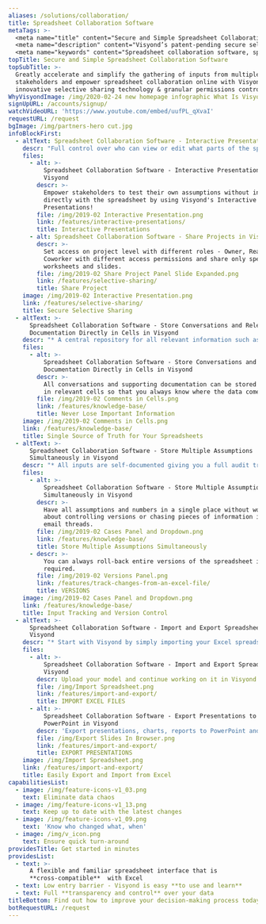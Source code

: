 ```yaml
---
aliases: /solutions/collaboration/
title: Spreadsheet Collaboration Software
metaTags: >-
  <meta name="title" content="Secure and Simple Spreadsheet Collaboration Online">
  <meta name="description" content="Visyond’s patent-pending secure selective sharing & spreadsheet collaboration online software for teams to streamline and track spreadsheet data.">
  <meta name="keywords" content="Spreadsheet collaboration software, spreadsheet collaboration online">
topTitle: Secure and Simple Spreadsheet Collaboration Software
topSubTitle: >-
  Greatly accelerate and simplify the gathering of inputs from multiple
  stakeholders and empower spreadsheet collaboration online with Visyond’s
  innovative selective sharing technology & granular permissions control.
WhyVisyondImage: /img/2020-02-24 new homepage infographic What Is Visyond.png
signUpURL: /accounts/signup/
watchVideoURL: 'https://www.youtube.com/embed/uufPL_qXvaI'
requestURL: /request
bgImage: /img/partners-hero cut.jpg
infoBlockFirst:
  - altText: Spreadsheet Collaboration Software - Interactive Presentations in Visyond
    descr: "Full control over who can view or edit what parts of the spreadsheets: \r\n\r\n* Manage spreadsheet permissions down to individual cell level \r\n* Allow stakeholders only to interact with selected reports and presentations\r\n* Present with [interactive slides](/features/interactive-presentations/) empowering stakeholders to test assumptions without breaking any formulas\r\n"
    files:
      - alt: >-
          Spreadsheet Collaboration Software - Interactive Presentations in
          Visyond
        descr: >-
          Empower stakeholders to test their own assumptions without interacting
          directly with the spreadsheet by using Visyond's Interactive
          Presentations!
        file: /img/2019-02 Interactive Presentation.png
        link: /features/interactive-presentations/
        title: Interactive Presentations
      - alt: Spreadsheet Collaboration Software - Share Projects in Visyond
        descr: >-
          Set access on project level with different roles - Owner, Reader,
          Coworker with different access permissions and share only specific
          worksheets and slides.
        file: /img/2019-02 Share Project Panel Slide Expanded.png
        link: /features/selective-sharing/
        title: Share Project
    image: /img/2019-02 Interactive Presentation.png
    link: /features/selective-sharing/
    title: Secure Selective Sharing
  - altText: >-
      Spreadsheet Collaboration Software - Store Conversations and Relevant
      Documentation Directly in Cells in Visyond
    descr: "* A central repository for all relevant information such as supporting files, discussions, comments and approval status\r\n* One unified spreadsheet - no need to worry about juggling multiple versions of the spreadsheet while tracking inputs from multiple stakeholders\r\n* Solve data chaos and establish a single source of truth with Visyond’s intuitive scenario management interface\r\n"
    files:
      - alt: >-
          Spreadsheet Collaboration Software - Store Conversations and Relevant
          Documentation Directly in Cells in Visyond
        descr: >-
          All conversations and supporting documentation can be stored directly
          in relevant cells so that you always know where the data comes from.
        file: /img/2019-02 Comments in Cells.png
        link: /features/knowledge-base/
        title: Never Lose Important Information
    image: /img/2019-02 Comments in Cells.png
    link: /features/knowledge-base/
    title: Single Source of Truth for Your Spreadsheets
  - altText: >-
      Spreadsheet Collaboration Software - Store Multiple Assumptions
      Simultaneously in Visyond
    descr: "* All inputs are self-documented giving you a full audit trail showing you who changed what and when \r\n* You can always go back to previous versions of the spreadsheet and compare them on the fly, or revert any changes individually, without rolling back the entire document\r\n"
    files:
      - alt: >-
          Spreadsheet Collaboration Software - Store Multiple Assumptions
          Simultaneously in Visyond
        descr: >-
          Have all assumptions and numbers in a single place without worrying
          about controlling versions or chasing pieces of information in long
          email threads.
        file: /img/2019-02 Cases Panel and Dropdown.png
        link: /features/knowledge-base/
        title: Store Multiple Assumptions Simultaneously
      - descr: >-
          You can always roll-back entire versions of the spreadsheet if
          required.
        file: /img/2019-02 Versions Panel.png
        link: /features/track-changes-from-an-excel-file/
        title: VERSIONS
    image: /img/2019-02 Cases Panel and Dropdown.png
    link: /features/knowledge-base/
    title: Input Tracking and Version Control
  - altText: >-
      Spreadsheet Collaboration Software - Import and Export Spreadsheets in
      Visyond
    descr: "* Start with Visyond by simply importing your Excel spreadsheet, no matter the model complexity and you are ready to go\r\n* You can always export the spreadsheet from Visyond to Excel\r\n* Export charts, analyses, presentations and financial statements into various formats\r\n"
    files:
      - alt: >-
          Spreadsheet Collaboration Software - Import and Export Spreadsheets in
          Visyond
        descr: Upload your model and continue working on it in Visyond.
        file: /img/Import Spreadsheet.png
        link: /features/import-and-export/
        title: IMPORT EXCEL FILES
      - alt: >-
          Spreadsheet Collaboration Software - Export Presentations to
          PowerPoint in Visyond
        descr: 'Export presentations, charts, reports to PowerPoint and other formats.'
        file: /img/Export Slides In Browser.png
        link: /features/import-and-export/
        title: EXPORT PRESENTATIONS
    image: /img/Import Spreadsheet.png
    link: /features/import-and-export/
    title: Easily Export and Import from Excel
capabilitiesList:
  - image: /img/feature-icons-v1_03.png
    text: Eliminate data chaos
  - image: /img/feature-icons-v1_13.png
    text: Keep up to date with the latest changes
  - image: /img/feature-icons-v1_09.png
    text: 'Know who changed what, when'
  - image: /img/v_icon.png
    text: Ensure quick turn-around
providesTitle: Get started in minutes
providesList:
  - text: >-
      A flexible and familiar spreadsheet interface that is
      **cross-compatible**  with Excel
  - text: Low entry barrier - Visyond is easy **to use and learn**
  - text: Full **transparency and control** over your data
titleBottom: Find out how to improve your decision-making process today
botRequestURL: /request
---
```


